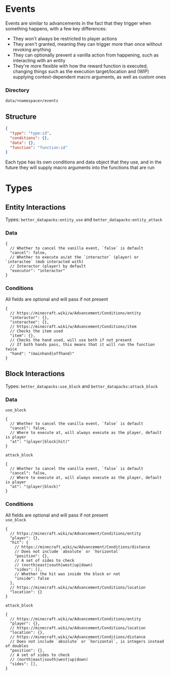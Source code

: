 # Events

Events are similar to advancements in the fact that they trigger when something happens, with a few key differences:

- They won't always be restricted to player actions
- They aren't granted, meaning they can trigger more than once without revoking anything
- They can optionally prevent a vanilla action from happening, such as interacting with an entity
- They're more flexible with how the reward function is executed, changing things such as the execution target/location and (WIP) supplying context-dependent macro arguments, as well as custom ones

### Directory
`data/<namespace>/events`

## Structure
```json
{
  "type": "type:id",
  "conditions": {},
  "data": {},
  "function": "function:id"
}
```
Each type has its own conditions and data object that they use, and in the future they will supply macro arguments into the functions that are run

# Types
## Entity Interactions
Types: `better_datapacks:entity_use` and `better_datapacks:entity_attack`
### Data
```json5
{
  // Whether to cancel the vanilla event, `false` is default
  "cancel": false,
  // Whether to execute as/at the `interactor` (player) or `interactee` (mob interacted with)
  // Interactor (player) by default
  "executor": "interactor"
}
```
### Conditions
All fields are optional and will pass if not present<br>
```json5
{
  // https://minecraft.wiki/w/Advancement/Conditions/entity
  "interactor": {},
  "interactee": {},
  // https://minecraft.wiki/w/Advancement/Conditions/item
  // Checks the item used
  "item": {},
  // Checks the hand used, will use both if not present
  // If both hands pass, this means that it will run the function twice
  "hand": "(mainhand|offhand)"
}
```
## Block Interactions
Types: `better_datapacks:use_block` and `better_datapacks:attack_block`
### Data
`use_block`
```json5
{
  // Whether to cancel the vanilla event, `false` is default
  "cancel": false,
  // Where to execute at, will always execute as the player, default is player
  "at": "(player|block|hit)"
}
```
`attack_block`
```json5
{
  // Whether to cancel the vanilla event, `false` is default
  "cancel": false,
  // Where to execute at, will always execute as the player, default is player
  "at": "(player|block)"
}
```
### Conditions
All fields are optional and will pass if not present<br>
`use_block`
```json5
{
  // https://minecraft.wiki/w/Advancement/Conditions/entity
  "player": {},
  "hit": {
    // https://minecraft.wiki/w/Advancement/Conditions/distance
    // Does not include `absolute` or `horizontal`
    "position": {},
    // A set of sides to check
    // (north|east|south|west|up|down)
    "sides": [],
    // Whether the hit was inside the block or not
    "inside": false
  },
  // https://minecraft.wiki/w/Advancement/Conditions/location
  "location": {}
}
```
`attack_block`
```json5
{
  // https://minecraft.wiki/w/Advancement/Conditions/entity
  "player": {},
  // https://minecraft.wiki/w/Advancement/Conditions/location
  "location": {},
  // https://minecraft.wiki/w/Advancement/Conditions/distance
  // Does not include `absolute` or `horizontal`, is integers instead of doubles
  "position": {},
  // A set of sides to check
  // (north|east|south|west|up|down)
  "sides": [],
}
```